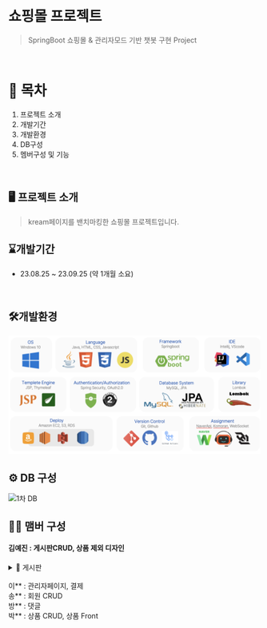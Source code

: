 # 쇼핑몰 프로젝트
> SpringBoot 쇼핑몰 & 관리자모드 기반 챗봇 구현 Project
<br>

# 📍 목차
1. 프로젝트 소개
2. 개발기간
3. 개발환경
4. DB구성
5. 멤버구성 및 기능
<br>

## 🖥️ 프로젝트 소개
> kream페이지를 밴치마킹한 쇼핑몰 프로젝트입니다.

## ⌛️개발기간
* 23.08.25 ~ 23.09.25 (약 1개월 소요)
<br>

## 🛠️개발환경
![개발환경](techskill.png)

## ⚙️ DB 구성
<img width="608" alt="1차 DB" src="https://github.com/anna1843/ClothKeeper/assets/133622218/ba7213ca-d8fa-4757-8203-1c51a8918652">

## 🏃‍♀️ 맴버 구성
#### 김예진 : 게시판CRUD, 상품 제외 디자인

<details>
<summary>📝 게시판</summary>
  <ul>
    <li>작성하기</li>
    <img width="439" alt="image" src="https://github.com/anna1843/ClothKeeper_TeamProject/assets/133622218/4ca985ef-8b54-4cb0-9a8e-0b807922249c">
    <li>수정하기</li>
    <img width="439" alt="image" src="https://github.com/anna1843/ClothKeeper_TeamProject/assets/133622218/371e8a5b-0548-410c-b650-328aad9d95d7">
    <li>상세보기</li>
    <img width="510" alt="image" src="https://github.com/anna1843/ClothKeeper_TeamProject/assets/133622218/f6493851-dd31-4a30-bd54-2bfb9b9a452c">
    <li>목록보기</li>
    <img width="612" alt="image" src="https://github.com/anna1843/ClothKeeper_TeamProject/assets/133622218/1480fce9-6953-4102-bcac-be90f0fd31d4">
    <li>공지사항 카테고리 목록</li>
    <img width="642" alt="스크린샷 2023-11-22 오전 11 25 38" src="https://github.com/anna1843/ClothKeeper_TeamProject/assets/133622218/a0db160e-c0a7-49b9-b107-3a34975e7d7a">
</details>

<br>
이** : 관리자페이지, 결제
<br>
송** : 회원 CRUD
<br>
방** : 댓글
<br>
박** : 상품 CRUD, 상품 Front
